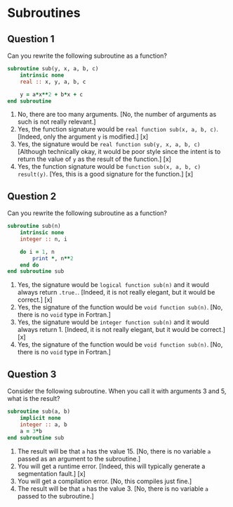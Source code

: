 # Subroutines

## Question 1

Can you rewrite the following subroutine as a function?
~~~~fortran
subroutine sub(y, x, a, b, c)
    intrinsic none
    real :: x, y, a, b, c

    y = a*x**2 + b*x + c
end subroutine
~~~~
1. No, there are too many arguments. [No, the number of arguments as such is not really relevant.]
1. Yes, the function signature would be `real function sub(x, a, b, c)`. [Indeed, only the argument `y` is modified.] [x]
1. Yes, the signature would be `real function sub(y, x, a, b, c)` [Although technically okay, it would be poor style since the intent is to return the value of `y` as the result of the function.] [x]
1. Yes, the function signature would be `function sub(x, a, b, c) result(y)`. [Yes, this is a good signature for the function.] [x]


## Question 2

Can you rewrite the following subroutine as a function?
~~~~fortran
subroutine sub(n)
    intrinsic none
    integer :: n, i

    do i = 1, n
        print *, n**2
    end do
end subroutine sub
~~~~
1. Yes, the signature would be `logical function sub(n)` and it would always return `.true.`. [Indeed, it is not really elegant, but it would be correct.] [x]
1. Yes, the signature of the function would be `void function sub(n)`. [No, there is no `void` type in Fortran.]
1. Yes, the signature would be `integer function sub(n)` and it would always return 1. [Indeed, it is not really elegant, but it would be correct.] [x]
1. Yes, the signature of the function would be `void function sub(n)`. [No, there is no `void` type in Fortran.]


## Question 3

Consider the following subroutine.  When you call it with arguments 3 and 5, what is the result?
~~~~fortran
subroutine sub(a, b)
    implicit none
    integer :: a, b
    a = 3*b
end subroutine sub
~~~~
1. The result will be that `a` has the value 15. [No, there is no variable `a` passed as an argument to the subroutine.]
1. You will get a runtime error. [Indeed, this will typically generate a segmentation fault.] [x]
1. You will get a compilation error. [No, this compiles just fine.]
1. The result will be that `a` has the value 3. [No, there is no variable `a` passed to the subroutine.]
